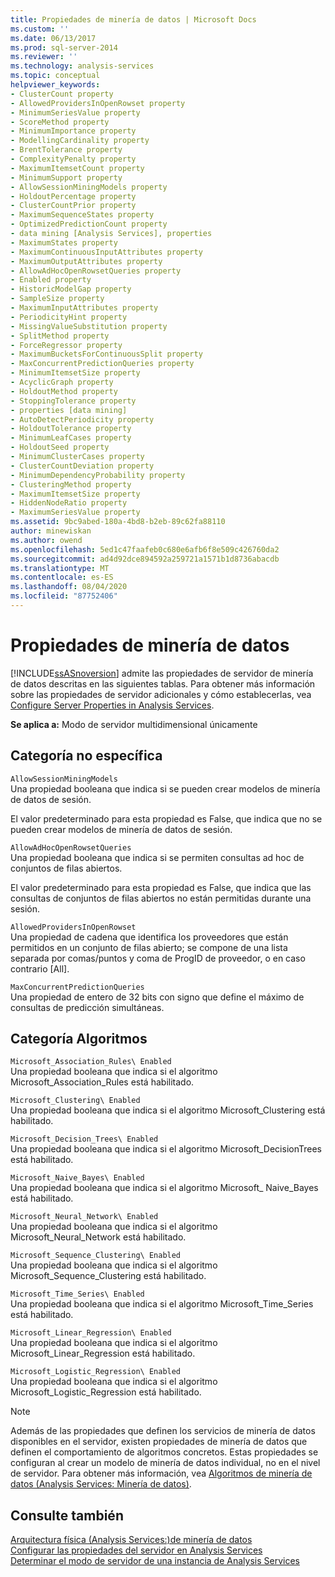 ```yaml
---
title: Propiedades de minería de datos | Microsoft Docs
ms.custom: ''
ms.date: 06/13/2017
ms.prod: sql-server-2014
ms.reviewer: ''
ms.technology: analysis-services
ms.topic: conceptual
helpviewer_keywords:
- ClusterCount property
- AllowedProvidersInOpenRowset property
- MinimumSeriesValue property
- ScoreMethod property
- MinimumImportance property
- ModellingCardinality property
- BrentTolerance property
- ComplexityPenalty property
- MaximumItemsetCount property
- MinimumSupport property
- AllowSessionMiningModels property
- HoldoutPercentage property
- ClusterCountPrior property
- MaximumSequenceStates property
- OptimizedPredictionCount property
- data mining [Analysis Services], properties
- MaximumStates property
- MaximumContinuousInputAttributes property
- MaximumOutputAttributes property
- AllowAdHocOpenRowsetQueries property
- Enabled property
- HistoricModelGap property
- SampleSize property
- MaximumInputAttributes property
- PeriodicityHint property
- MissingValueSubstitution property
- SplitMethod property
- ForceRegressor property
- MaximumBucketsForContinuousSplit property
- MaxConcurrentPredictionQueries property
- MinimumItemsetSize property
- AcyclicGraph property
- HoldoutMethod property
- StoppingTolerance property
- properties [data mining]
- AutoDetectPeriodicity property
- HoldoutTolerance property
- MinimumLeafCases property
- HoldoutSeed property
- MinimumClusterCases property
- ClusterCountDeviation property
- MinimumDependencyProbability property
- ClusteringMethod property
- MaximumItemsetSize property
- HiddenNodeRatio property
- MaximumSeriesValue property
ms.assetid: 9bc9abed-180a-4bd8-b2eb-89c62fa88110
author: minewiskan
ms.author: owend
ms.openlocfilehash: 5ed1c47faafeb0c680e6afb6f8e509c426760da2
ms.sourcegitcommit: ad4d92dce894592a259721a1571b1d8736abacdb
ms.translationtype: MT
ms.contentlocale: es-ES
ms.lasthandoff: 08/04/2020
ms.locfileid: "87752406"
---
```

# <a name="data-mining-properties"></a>Propiedades de minería de datos
  [!INCLUDE[ssASnoversion](../../includes/ssasnoversion-md.md)] admite las propiedades de servidor de minería de datos descritas en las siguientes tablas. Para obtener más información sobre las propiedades de servidor adicionales y cómo establecerlas, vea [Configure Server Properties in Analysis Services](server-properties-in-analysis-services.md).  
  
 **Se aplica a:** Modo de servidor multidimensional únicamente  
  
## <a name="non-specific-category"></a>Categoría no específica  
 `AllowSessionMiningModels`  
 Una propiedad booleana que indica si se pueden crear modelos de minería de datos de sesión.  
  
 El valor predeterminado para esta propiedad es False, que indica que no se pueden crear modelos de minería de datos de sesión.  
  
 `AllowAdHocOpenRowsetQueries`  
 Una propiedad booleana que indica si se permiten consultas ad hoc de conjuntos de filas abiertos.  
  
 El valor predeterminado para esta propiedad es False, que indica que las consultas de conjuntos de filas abiertos no están permitidas durante una sesión.  
  
 `AllowedProvidersInOpenRowset`  
 Una propiedad de cadena que identifica los proveedores que están permitidos en un conjunto de filas abierto; se compone de una lista separada por comas/puntos y coma de ProgID de proveedor, o en caso contrario [All].  
  
 `MaxConcurrentPredictionQueries`  
 Una propiedad de entero de 32 bits con signo que define el máximo de consultas de predicción simultáneas.  
  
## <a name="algorithms-category"></a>Categoría Algoritmos  
 `Microsoft_Association_Rules\ Enabled`  
 Una propiedad booleana que indica si el algoritmo Microsoft_Association_Rules está habilitado.  
  
 `Microsoft_Clustering\ Enabled`  
 Una propiedad booleana que indica si el algoritmo Microsoft_Clustering está habilitado.  
  
 `Microsoft_Decision_Trees\ Enabled`  
 Una propiedad booleana que indica si el algoritmo Microsoft_DecisionTrees está habilitado.  
  
 `Microsoft_Naive_Bayes\ Enabled`  
 Una propiedad booleana que indica si el algoritmo Microsoft_ Naive_Bayes está habilitado.  
  
 `Microsoft_Neural_Network\ Enabled`  
 Una propiedad booleana que indica si el algoritmo Microsoft_Neural_Network está habilitado.  
  
 `Microsoft_Sequence_Clustering\ Enabled`  
 Una propiedad booleana que indica si el algoritmo Microsoft_Sequence_Clustering está habilitado.  
  
 `Microsoft_Time_Series\ Enabled`  
 Una propiedad booleana que indica si el algoritmo Microsoft_Time_Series está habilitado.  
  
 `Microsoft_Linear_Regression\ Enabled`  
 Una propiedad booleana que indica si el algoritmo Microsoft_Linear_Regression está habilitado.  
  
 `Microsoft_Logistic_Regression\ Enabled`  
 Una propiedad booleana que indica si el algoritmo Microsoft_Logistic_Regression está habilitado.  
  
> [!NOTE]  
>  Además de las propiedades que definen los servicios de minería de datos disponibles en el servidor, existen propiedades de minería de datos que definen el comportamiento de algoritmos concretos. Estas propiedades se configuran al crear un modelo de minería de datos individual, no en el nivel de servidor. Para obtener más información, vea [Algoritmos de minería de datos &#40;Analysis Services: Minería de datos&#41;](../data-mining/data-mining-algorithms-analysis-services-data-mining.md).  
  
## <a name="see-also"></a>Consulte también  
 [Arquitectura física &#40;Analysis Services:&#41;de minería de datos](../data-mining/physical-architecture-analysis-services-data-mining.md)   
 [Configurar las propiedades del servidor en Analysis Services](server-properties-in-analysis-services.md)   
 [Determinar el modo de servidor de una instancia de Analysis Services](../instances/determine-the-server-mode-of-an-analysis-services-instance.md)  
  
  
